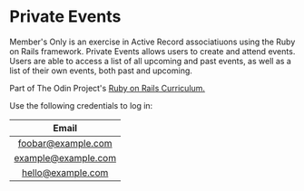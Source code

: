 # Private Events

Member's Only is an exercise in Active Record associatiuons using the Ruby on Rails framework.  Private Events allows users to create and attend events.  Users are able to access a list of all upcoming and past events, as well as a list of their own events, both past and upcoming.

Part of The Odin Project's [Ruby on Rails Curriculum.](http://www.theodinproject.com/courses/ruby-on-rails/lessons/associations)

Use the following credentials to log in:

|             Email            |
|:----------------------------:|
|   foobar@example.com         |
|   example@example.com        |
|   hello@example.com          |